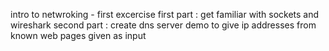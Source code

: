 intro to netwroking - first excercise
first part : get familiar with sockets and wireshark 
second part : create dns server demo to give ip addresses from known web pages given as input